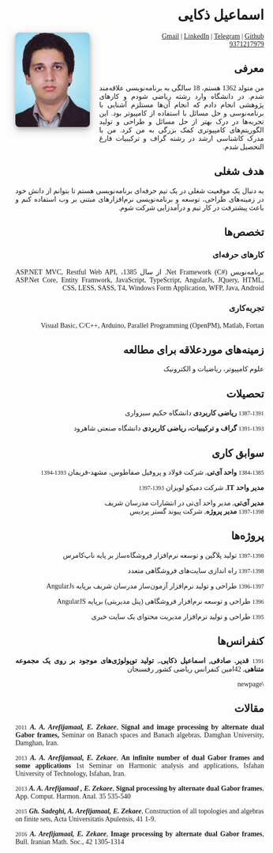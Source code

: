 <!-- V 0.0.2 -->

  <link href="media/kjhealy-screen.rtl.css" type="text/css" rel="stylesheet" media="screen">
  <link href="media/kjhealy-print.rtl.css" type="text/css" rel="stylesheet" media="print">

<style>
  body * {
    font-family:tahoma;
  }
  body{direction:rtl;
  text-align:justify;
  
  }
  img{
    width:4cm;
    float:left;
    clear:both;
    margin: 0 .5cm .5cm 0;
    border-radius: 2mm;
    position:relative;
      box-shadow: 0 4px 8px 0 rgba(0, 0, 0, 0.2), 0 6px 20px 0 rgba(0, 0, 0, 0.19);

  }
</style>
# اسماعیل ذکایی

<div id="webaddress">
  <a target="_blank" href="mailto:zekaee.esmaeel@gmail.com">Gmail</a>
   |  <a target="_blank" href="https://www.linkedin.com/in/zekaee-esmaeel-37474aab/">LinkedIn</a> | 
   <a target="_blank" href="https://t.me/Izmaeilz">Telegram</a>
   |
   <a target="_blank" href="https://github.com/EsmaeelZekaee/Resume">
   Github</a>
<img src="aks.jpg">
</div>
  
<div id="webaddress">
   <a target="_blank" href="tel:+989371217979">9371217979</a>
</div>



## معرفی
من متولد 1362 هستم،  18 سالگی به برنامه‌نویسی علاقه‌مند شدم. در دانشگاه وارد رشته ریاضی شودم و کار‌های پژوهشی انجام دادم که انجام آن‌ها مستلزم آشنایی با برنامه‌نوسی و حل مسائل با استفاده از کامپیوتر بود. این تجربه‌ها در درک بهتر  از حل مسائل و طراحی و تولید الگوریتم‌های کامپیوتری کمک بزرگی به من کرد. من با مدرک کاشناسی ارشد در رشته گراف و ترکیبیات فارغ التحصیل شدم.

## هدف شغلی

به دنبال یک موقعیت شغلی در یک تیم حرفه‌ای برنامه‌نویسی هستم تا بتوانم از دانش خود در زمینه‌های طراحی، توسعه و برنامه‌نویسی نرم‌افزار‌های مبتنی بر وب استفاده کنم و باعث پیشترفت در کار تیم و درآمدزایی شرکت شوم.

## تخصص‌ها

### کارهای حرفه‌ای
برنامه‌نویس  <span dir="ltr">.Net Framework (C#)</span> از سال 1385،
ASP.NET MVC, Restful Web API, ASP.Net Core,
Entity Framwork, JavaScript, TypeScript,
AngularJs, JQuery, HTML, CSS, LESS, SASS,
T4, Windows Form Application, WFP,
Java, Android

### تجربه‌کاری
Visual Basic, C/C++, Arduino,
Parallel Programming (OpenPM), Matlab, Fortan


## زمینه‌های موردعلاقه برای مطالعه
علوم کامپیوتر، ریاضیات و الکترونیک
## تحصیلات

`1387-1391`
__ریاضی کاربردی__ دانشگاه حکیم سبزواری

`1391-1393`
__گراف و ترکیبیات، ریاضی کاربردی__ دانشگاه صنعتی شاهرود

## سوابق کاری

`1384-1385`
__واحد آی‌تی__, 
شرکت فولاد و پروفیل صفاطوس، مشهد-فریمان
`1393-1394`

__مدیر واحد IT__, شرکت دمیکو لویزان
`1393-1397`

__مدیر آی‌تی__, مدیر واحد آی‌تی در انتشارات مدرسان شریف  
`1397-1398`
__مدیر پروژه__, شرکت پیوند گستر پردیس

## پروژه‌ها

`1397-1398`
تولید پلاگین و توسعه نرم‌افزار فروشگاه‌ساز بر پایه ناپ‌کامرس

`1397-1398`
راه اندازی سایت‌های فروشگاهی متعدد

`1396-1397` 
طراحی و تولید نرم‌افزار آزمون‌ساز مدرسان شریف برپایه AngularJs


`1396` 
طراحی و توسعه نرم‌افزار فروشگاهی (پنل مدیریتی) برپایه AngularJS

`1395` 
طراحی و تولید نرم‌افزار مدیریت محتوای یک سایت خبری

## کنفرانس‌ها

`1391`
**قدیر. صادقی, اسماعیل ذکایی.**, **تولید توپولوژی‌های موجود بر روی یک مجموعه متناهی**, 42امین کنفرانس ریاضی کشور رفسنجان

 \newpage

## مقالات
<div dir="ltr">

`2011`
***A. A. Arefijamaal, E. Zekaee***, **Signal and image processing by alternate dual Gabor frames,** Seminar on Banach spaces and Banach algebras, Damghan University, Damghan, Iran.

`2013`
***A. A. Arefijamaal, E. Zekaee***, **An infinite number of dual Gabor frames and some applications** 1st Seminar on Harmonic analysis and applications, Isfahan University of Technology, Isfahan, Iran. 

`2013`
 ***A. A. Arefijamaal , E. Zekaee***, **Signal processing by alternate dual Gabor frames**, App. Comput. Harmon. Anal. 35 535-540

`2015`
***Gh. Sadeghi, A. Arefijamaal, E. Zekaee***, Construction of all topologies and algebras on finite sets, Acta Universitatis Apulensis, 41 1-9.

`2016`
***A. Arefijamaal, E. Zekaee***, **Image processing by alternate dual Gabor frames**, Bull. Iranian Math. Soc., 42 1305-1314
</div>



  
